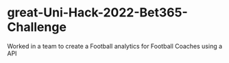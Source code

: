 # great-Uni-Hack-2022-Bet365-Challenge
Worked in a team to create a Football analytics for Football Coaches using a API

